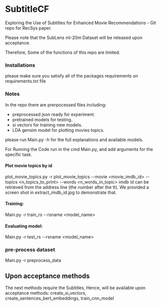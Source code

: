 # SubtitleCF
Exploring the Use of Subtitles for Enhanced Movie Recommendations - Git repo for RecSys paper.

Please note that the SubLens ml-20m Dataset will be released upon acceptance.

Therefore, Some of the functions of this repo are limited. 

### Installations
please make sure you satisfy all of the packages requirements on requirements.txt file 

### Notes
In the repo there are prerpocessed files including:

- preprocessed json ready for experiment.
- pretrained models for testing.
- si vectors for training new models.
- LDA gensim model for plotting movies topics.

please run Main.py -h for the full explanations and available models.

For Running the Code run in the cmd Main.py, and add arguments for the specific task.


#### Plot movie topics by id
plot_movie_topics.py -r plot_movie_topics --movie <movie_imdb_id> --topics <n_topics_to_print> --words <n_words_in_topic>
imdb id can be retrieved from the address line (the number after the tt). 
We provided a screen shot in extract_imdb_id.jpg to demonstrate that.


#### Training:
Main.py -r train_rs --rsname <model_name> 

#### Evaluating model:
Main.py -r test_rs --rsname <model_name>



### pre-process dataset
Main.py -r preprocess_data

## Upon acceptance methods
The next methods require the Subtitles, Hence, will be available upon acceptance
methods: create_si_vectors, create_sentences_bert_embeddings, train_cnn_model

